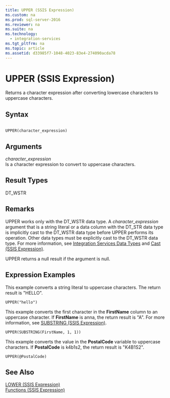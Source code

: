 ```yaml
---
title: UPPER (SSIS Expression)
ms.custom: na
ms.prod: sql-server-2016
ms.reviewer: na
ms.suite: na
ms.technology: 
  - integration-services
ms.tgt_pltfrm: na
ms.topic: article
ms.assetid: d33985f7-1048-4023-83e4-274090acda78
---
```

# UPPER (SSIS Expression)
  Returns a character expression after converting lowercase characters to uppercase characters.  
  
## Syntax  
  
```  
  
UPPER(character_expression)  
```  
  
## Arguments  
 *character\_expression*  
 Is a character expression to convert to uppercase characters.  
  
## Result Types  
 DT\_WSTR  
  
## Remarks  
 UPPER works only with the DT\_WSTR data type. A *character\_expression* argument that is a string literal or a data column with the DT\_STR data type is implicitly cast to the DT\_WSTR data type before UPPER performs its operation. Other data types must be explicitly cast to the DT\_WSTR data type. For more information, see [Integration Services Data Types](../../Topics\TopicNameNotContainA/Integration-Services-Data-Types.md) and [Cast &#40;SSIS Expression&#41;](../Topic/Cast%20\(SSIS%20Expression\).md).  
  
 UPPER returns a null result if the argument is null.  
  
## Expression Examples  
 This example converts a string literal to uppercase characters. The return result is "HELLO".  
  
```  
UPPER("hello")  
```  
  
 This example converts the first character in the **FirstName** column to an uppercase character. If **FirstName** is anna, the return result is "A". For more information, see [SUBSTRING &#40;SSIS Expression&#41;](../Topic/SUBSTRING%20\(SSIS%20Expression\).md).  
  
```  
UPPER(SUBSTRING(FirstName, 1, 1))  
```  
  
 This example converts the value in the **PostalCode** variable to uppercase characters. If **PostalCode** is k4b1s2, the return result is "K4B1S2".  
  
```  
UPPER(@PostalCode)  
```  
  
## See Also  
 [LOWER &#40;SSIS Expression&#41;](../Topic/LOWER%20\(SSIS%20Expression\).md)   
 [Functions &#40;SSIS Expression&#41;](../Topic/Functions%20\(SSIS%20Expression\).md)  
  
  